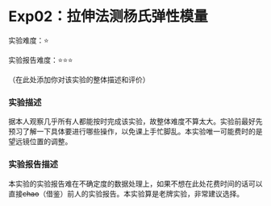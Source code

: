 # Exp02：拉伸法测杨氏弹性模量

实验难度：⭐

实验报告难度：⭐⭐⭐

（在此处添加你对该实验的整体描述和评价）

### 实验描述

据本人观察几乎所有人都能按时完成该实验，故整体难度不算太大。实验前最好先预习了解一下具体要进行哪些操作，以免课上手忙脚乱。本实验唯一可能费时的是望远镜位置的调整。

### 实验报告描述

本实验的实验报告难在不确定度的数据处理上，如果不想在此处花费时间的话可以直接~~chao~~（借鉴）前人的实验报告。本实验算是老牌实验，非常建议选择。
